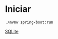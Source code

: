 # Iniciar
```./mvnw spring-boot:run```

[SQLite](https://receitasdecodigo.com.br/java/usando-sqlite-em-java)